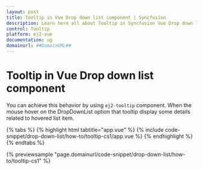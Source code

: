 ```yaml
---
layout: post
title: Tooltip in Vue Drop down list component | Syncfusion
description: Learn here all about Tooltip in Syncfusion Vue Drop down list component of Syncfusion Essential JS 2 and more.
control: Tooltip 
platform: ej2-vue
documentation: ug
domainurl: ##DomainURL##
---
```


# Tooltip in Vue Drop down list component

You can achieve this behavior by using `ej2-tooltip` component. When the mouse hover on the DropDownList option that tooltip display some details related to hovered list item.

{% tabs %}
{% highlight html tabtitle="app.vue" %}
{% include code-snippet/drop-down-list/how-to/tooltip-cs1/app.vue %}
{% endhighlight %}
{% endtabs %}
        
{% previewsample "page.domainurl/code-snippet/drop-down-list/how-to/tooltip-cs1" %}